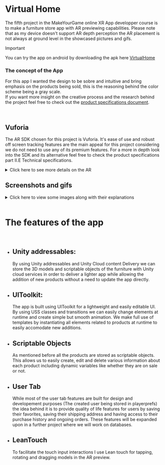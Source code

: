 # Virtual Home
The fifth project in the MakeYourGame online XR App developper course is to make a furniture store app with AR previewing capabilities.
Please note that as my device doesn't support AR depth perception the AR placement is not always at ground level in the showcased pictures and gifs.

> [!IMPORTANT]
> You can try the app on android by downloading the apk here [VirtualHome](https://drive.google.com/uc?export=download&id=1HYSxyUtpPn3FsmQmZhu1qAfRHk91LJxD
)

### The concept of the App
For this app I wanted the design to be sobre and intuitive and bring emphasis on the products being sold, this is the reasoning behind the color scheme being a gray scale.
<br>
If you want more insight on the creative process and the research behind the project feel free to check out the [product specifications document](/GitAssets/ProductSpec.pdf).

<br>

## Vuforia
The AR SDK chosen for this project is Vuforia. It's ease of use and robust off screen tracking features are the main appeal for this project considering we do not need to use any of its premium features. For a more in depth look into the SDK and its alternative feel free to check the product specifications part II.E Technical specifications.
<details>
<summary>Click here to see more details on the AR</summary>
  
> Placing an object, changing its color and removing it
> 
![Clicking on a button to preview a transparent version of the object, placing it and then removing it with the trash icon in the information panel](/GitAssets/ARCouch.gif)

> Snippet of code that replaces the default Vuforia behaviors
```c#
public void PlaceGround(HitTestResult hit)
    {
        if (anchorStage.name != "Base Plane")
        {
            anchorStage = VuforiaBehaviour.Instance.ObserverFactory.CreateAnchorBehaviour("Base Plane", hit);
        }

        if (isPlacing)
        {
            PlaceNewObject(hit, objectToPlace);
        }
    }
```

> By using both interactive and automatic hit tests we can provide a dynamic preview and a user driven placement
![The plane finder object in inspector](/GitAssets/PlaneFinder.PNG)

</details>

## Screenshots and gifs
<details>
<summary>Click here to view some images along with their explanations</summary>

> Adding to favorites and changing colors
> 
![Adding a product to favorites from the product page and changing its color](/GitAssets/ProductPage.gif)

> Searching for products by category or name
>     
![Clicking on a category to view the related products and searching products by name](/GitAssets/Search.gif)

> Dynamic password security checker
>     
![Conditions to meet password security turning from red to green as we achieve them](/GitAssets/Password.gif)

</details>

<br>

# The features of the app

<br>
 
- Unity addressables:
    -
    By using Unity addressables and Unity Cloud content Delivery we can store the 3D models and scriptable objects of the furniture with Unity cloud services in order to deliver a lighter app while allowing the addition of new products without a need to update the app directly.

- UIToolkit:
    -
    The app is built using UIToolkit for a lightweight and easily editable UI. By using USS classes and transitions we can easily change elements at runtime and create simple but smooth animation. We make full use of templates by instantiating all elements related to products at runtime to easily accomodate new additions.
  
- Scriptable Objects
    -
    As mentioned before all the products are stored as scriptable objects. This allows us to easily create, edit and delete various information about each product including dynamic variables like whether they are on sale or not.
  
- User Tab
    -
    While most of the user tab features are built for design and developement purposes (The created user being stored in playerprefs) the idea behind it is to provide quality of life features for users by saving their favorites, saving their shipping address and having access to their purchase history and ongoing orders. These features will be expanded upon in a further project where we will work on databases.

- LeanTouch
    -
    To facilitate the touch input interactions I use Lean touch for tapping, rotating and dragging models in the AR preview.

